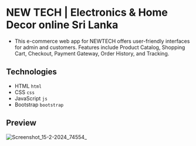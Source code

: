 # NEW TECH | Electronics & Home Decor online Sri Lanka
* This e-commerce web app for NEWTECH offers user-friendly interfaces for admin and customers. Features include Product Catalog, Shopping Cart, Checkout, Payment Gateway, Order History, and Tracking.
## Technologies
+ HTML `html`
+ CSS `css`
+ JavaScript `js`
+ Bootstrap `bootstrap`
## Preview
![Screenshot_15-2-2024_74554_](https://github.com/KSRanasinghe/newtech/assets/86567225/c1ae637e-c64b-4650-aa5d-29980c763f6c)
